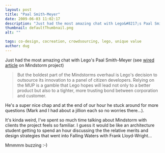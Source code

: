 ```yaml
---
layout: post
title: "Paal Smith-Meyer"
date: 2009-06-03 11:02:17
description: "Just had the most amazing chat with Lego&#8217;s Paal Smith-Meyer (see wired article on Mindstorm project) But the boldest part of the Mindstorms overhaul is Lego&#8217;s decision to outsource its innovation to a panel of citizen developers. Relying on the&#8230;"
thumbnail: defaultThumbnail.png
alt: ""

tags: co-design, cocreation, crowdsourcing, lego, unique value
author: dug
---
```


<p>Just had the most amazing chat with Lego's Paal Smith-Meyer (see <a href="http://www.wired.com/wired/archive/14.02/lego.html?pg=1&amp;topic=lego">wired article</a> on Mindstorm project)</p>

<blockquote><p>But the boldest part of the Mindstorms overhaul is Lego's decision to outsource its innovation to a panel of citizen developers. Relying on the <span class="caps">MUP </span>is a gamble that Lego hopes will lead not only to a better product but also to a tighter, more trusting bond between corporation and customer.</p></blockquote>

<p>He's a super nice chap and at the end of our hour he stuck around for more questions (Mark and I had about a jillion each so no worries there...). </p>

<p>It's kinda weird, I've spent so much time talking about Mindstorm with clients the project feels so familiar. I guess it would be like an architecture student getting to spend an hour discussing the the relative merits and design strategies that went into Falling Waters with Frank Lloyd-Wright...</p>

<p>Mmmmm buzzing :-)</p>

